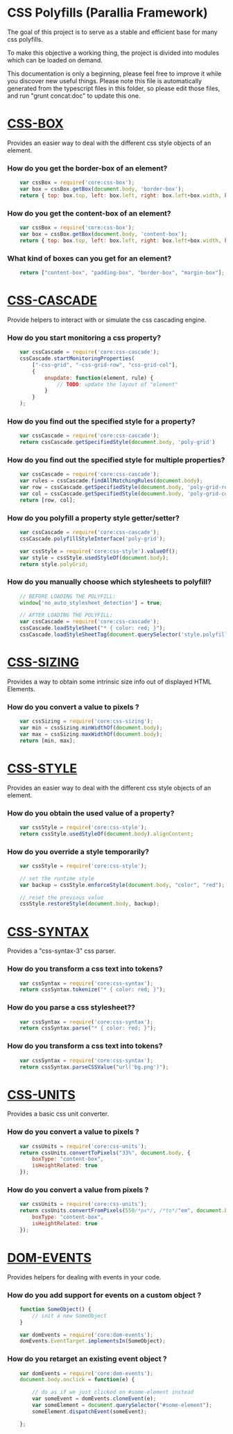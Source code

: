 CSS Polyfills (Parallia Framework)
===================================

The goal of this project is to serve as a stable and efficient base for many css polyfills.

To make this objective a working thing, the project is divided into modules which can be loaded on demand.

This documentation is only a beginning, please feel free to improve it while you discover new useful things. Please note this file is automatically generated from the typescript files in this folder, so please edit those files, and run "grunt concat:doc" to update this one.



[CSS-BOX](./core/css-box.ts)
===================================
Provides an easier way to deal with the different css style objects of an element.

### How do you get the border-box of an element?

```javascript
	var cssBox = require('core:css-box');
	var box = cssBox.getBox(document.body, 'border-box');
	return { top: box.top, left: box.left, right: box.left+box.width, bottom: box.top+box.height };
```

### How do you get the content-box of an element?

```javascript
	var cssBox = require('core:css-box');
	var box = cssBox.getBox(document.body, 'content-box');
	return { top: box.top, left: box.left, right: box.left+box.width, bottom: box.top+box.height };
```

### What kind of boxes can you get for an element?

```javascript
	return ["content-box", "padding-box", "border-box", "margin-box"];
```


[CSS-CASCADE](./core/css-cascade.ts)
===================================
Provide helpers to interact with or simulate the css cascading engine.

### How do you start monitoring a css property?

```javascript
	var cssCascade = require('core:css-cascade');
	cssCascade.startMonitoringProperties(
		["-css-grid", "-css-grid-row", "css-grid-col"],
		{
			onupdate: function(element, rule) {
				// TODO: update the layout of "element"
			}
		}
	);
```

### How do you find out the specified style for a property?

```javascript
	var cssCascade = require('core:css-cascade');
	return cssCascade.getSpecifiedStyle(document.body, 'poly-grid')
```

### How do you find out the specified style for multiple properties?

```javascript
	var cssCascade = require('core:css-cascade');
	var rules = cssCascade.findAllMatchingRules(document.body);
	var row = cssCascade.getSpecifiedStyle(document.body, 'poly-grid-row', rules);
	var col = cssCascade.getSpecifiedStyle(document.body, 'poly-grid-col', rules);
	return [row, col];
```

### How do you polyfill a property style getter/setter?

```javascript
	var cssCascade = require('core:css-cascade');
	cssCascade.polyfillStyleInterface('poly-grid');

	var cssStyle = require('core:css-style').valueOf();
	var style = cssStyle.usedStyleOf(document.body);
	return style.polyGrid;
```

### How do you manually choose which stylesheets to polyfill?

```javascript
	// BEFORE LOADING THE POLYFILL:
	window['no_auto_stylesheet_detection'] = true;

	// AFTER LOADING THE POLYFILL:
	var cssCascade = require('core:css-cascade');
	cssCascade.loadStyleSheet("* { color: red; }");
	cssCascade.loadStyleSheetTag(document.querySelector('style.polyfill').valueOf());
```


[CSS-SIZING](./core/css-sizing.ts)
===================================
Provides a way to obtain some intrinsic size info out of displayed HTML Elements.

### How do you convert a value to pixels ?

```javascript
	var cssSizing = require('core:css-sizing');
	var min = cssSizing.minWidthOf(document.body);
	var max = cssSizing.maxWidthOf(document.body);
	return [min, max];
```


[CSS-STYLE](./core/css-style.ts)
===================================
Provides an easier way to deal with the different css style objects of an element.

### How do you obtain the used value of a property?

```javascript
	var cssStyle = require('core:css-style');
	return cssStyle.usedStyleOf(document.body).alignContent;
```

### How do you override a style temporarily?

```javascript
	var cssStyle = require('core:css-style');

	// set the runtime style
	var backup = cssStyle.enforceStyle(document.body, "color", "red");

	// reset the previous value
	cssStyle.restoreStyle(document.body, backup);
```


[CSS-SYNTAX](./core/css-syntax.ts)
===================================
Provides a "css-syntax-3" css parser.

### How do you transform a css text into tokens?

```javascript
	var cssSyntax = require('core:css-syntax');
	return cssSyntax.tokenize("* { color: red; }");
```

### How do you parse a css stylesheet??

```javascript
	var cssSyntax = require('core:css-syntax');
	return cssSyntax.parse("* { color: red; }");
```

### How do you transform a css text into tokens?

```javascript
	var cssSyntax = require('core:css-syntax');
	return cssSyntax.parseCSSValue("url('bg.png')");
```


[CSS-UNITS](./core/css-units.ts)
===================================
Provides a basic css unit converter.

### How do you convert a value to pixels ?

```javascript
	var cssUnits = require('core:css-units');
	return cssUnits.convertToPixels("33%", document.body, {
		boxType: "content-box",
		isHeightRelated: true
	});
```

### How do you convert a value from pixels ?

```javascript
	var cssUnits = require('core:css-units');
	return cssUnits.convertFromPixels(550/*px*/, /*to*/"em", document.body, {
		boxType: "content-box",
		isHeightRelated: true
	});
```


[DOM-EVENTS](./core/dom-events.ts)
===================================
Provides helpers for dealing with events in your code.

### How do you add support for events on a custom object ?

```javascript
	function SomeObject() {
		// init a new SomeObject
	}

	var domEvents = require('core:dom-events');
	domEvents.EventTarget.implementsIn(SomeObject);
```

### How do you retarget an existing event object ?

```javascript
	var domEvents = require('core:dom-events');
	document.body.onclick = function(e) {

		// do as if we just clicked on #some-element instead
		var someEvent = domEvents.cloneEvent(e);
		var someElement = document.querySelector("#some-element");
		someElement.dispatchEvent(someEvent);

	};
```
